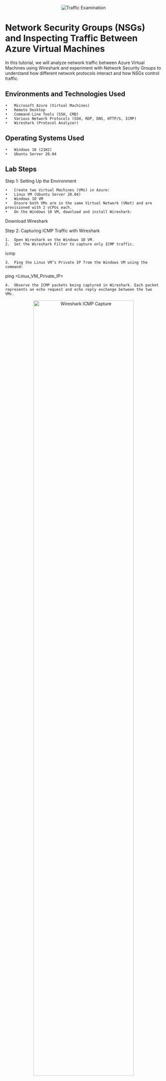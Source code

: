 
<p align="center">
<img src="https://i.imgur.com/Ua7udoS.png" alt="Traffic Examination"/>
</p>


<h1>Network Security Groups (NSGs) and Inspecting Traffic Between Azure Virtual Machines</h1>

In this tutorial, we will analyze network traffic between Azure Virtual Machines using Wireshark and experiment with Network Security Groups to understand how different network protocols interact and how NSGs control traffic.

<h2>Environments and Technologies Used</h2>

	•	Microsoft Azure (Virtual Machines)
	•	Remote Desktop
	•	Command-Line Tools (SSH, CMD)
	•	Various Network Protocols (SSH, RDP, DNS, HTTP/S, ICMP)
	•	Wireshark (Protocol Analyzer)

<h2>Operating Systems Used</h2>

	•	Windows 10 (21H2)
	•	Ubuntu Server 20.04

<h2>Lab Steps</h2>

Step 1: Setting Up the Environment

	•	Create two Virtual Machines (VMs) in Azure:
	•	Linux VM (Ubuntu Server 20.04)
	•	Windows 10 VM
	•	Ensure both VMs are in the same Virtual Network (VNet) and are provisioned with 2 vCPUs each.
	•	On the Windows 10 VM, download and install Wireshark:
Download Wireshark

Step 2: Capturing ICMP Traffic with Wireshark

	1.	Open Wireshark on the Windows 10 VM.
	2.	Set the Wireshark Filter to capture only ICMP traffic.

icmp


	3.	Ping the Linux VM’s Private IP from the Windows VM using the command:

ping <Linux_VM_Private_IP>


	4.	Observe the ICMP packets being captured in Wireshark. Each packet represents an echo request and echo reply exchange between the two VMs.

<p align="center">
<img src="https://i.imgur.com/IIUShxp.png" height="80%" width="80%" alt="Wireshark ICMP Capture"/>
</p>


Step 3: Inspecting Individual Packets

	•	Click on any captured ICMP packet in Wireshark to see detailed information about the packet, including the source and destination IP, time-to-live (TTL), and packet size.

<p align="center">
<img src="https://i.imgur.com/GLxSIG3.png" height="80%" width="80%" alt="Inspecting ICMP Packets"/>
</p>


Step 4: Testing Network Security Group Rules with ICMP

	1.	Continuous Ping:
Initiate a continuous ping from the Windows VM to the Linux VM using the command:

ping -t <Linux_VM_Private_IP>


	2.	Block ICMP Traffic:
Go to Azure Portal, navigate to the Linux VM’s Network Security Group, and block inbound ICMP traffic by creating a new NSG rule.
	3.	The continuous ping on the Windows VM should now show Request Timed Out messages, indicating that ICMP is being blocked.
	4.	Allow ICMP Traffic Again:
Remove the NSG rule that blocks ICMP traffic to restore connectivity.

<p align="center">
<img src="https://i.imgur.com/5vXO75R.png" height="80%" width="80%" alt="Blocking ICMP Traffic"/>
<img src="https://i.imgur.com/Asl80tN.png" height="80%" width="80%" alt="ICMP Traffic Blocked"/>
</p>


Step 5: Capturing SSH Traffic with Wireshark

	1.	Set the Wireshark Filter to capture SSH packets only:

ssh


	2.	From the Windows VM, initiate an SSH connection to the Linux VM using the command:

ssh labuser@<Linux_VM_Private_IP>


	3.	Observe SSH packets being captured in Wireshark, showing encrypted communication between the two VMs.

<p align="center">
<img src="https://i.imgur.com/zteR41r.png" height="80%" width="80%" alt="SSH Traffic Capture"/>
</p>


Step 6: Capturing DHCP Traffic

	1.	Set the Wireshark Filter to capture DHCP packets:

dhcp


	2.	On the Windows 10 VM, open Command Prompt and run the following command to request a new IP address:

ipconfig /renew


	3.	Wireshark should capture DHCP Discover, Offer, Request, and Acknowledge messages as the DHCP server assigns a new IP address.

<p align="center">
<img src="https://i.imgur.com/vU8fpQf.png" height="80%" width="80%" alt="DHCP Traffic Capture"/>
</p>


Step 7: Capturing DNS Traffic

	1.	Set the Wireshark Filter to capture DNS packets:

dns


	2.	Run the following command on Windows Command Prompt:

nslookup www.google.com


	3.	Wireshark will capture DNS queries and responses as the DNS server resolves the IP address of www.google.com.

<p align="center">
<img src="https://i.imgur.com/VMcwmsO.png" height="80%" width="80%" alt="DNS Traffic Capture"/>
</p>


Step 8: Capturing RDP Traffic

	1.	Set the Wireshark Filter to capture RDP packets:

tcp.port==3389


	2.	Observe continuous RDP traffic being captured, as Remote Desktop Protocol (RDP) is used to connect to the Azure Virtual Machine.

<p align="center">
<img src="https://i.imgur.com/VxXGv6X.png" height="80%" width="80%" alt="RDP Traffic Capture"/>
</p>


<h2>Summary</h2>

	•	We used Wireshark to analyze various network protocols, including ICMP, SSH, DHCP, DNS, and RDP.
	•	We configured Network Security Groups to control traffic flow and verified the effects using Wireshark captures.
	•	This lab demonstrated how different protocols operate and how NSGs can secure and filter specific types of network traffic.

This lab provides a hands-on approach to understanding network protocols and their interaction in an Azure environment. Let me know if you need any further assistance or modifications!


